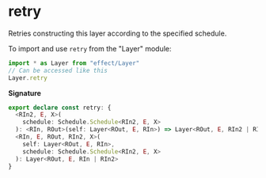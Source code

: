 # retry

Retries constructing this layer according to the specified schedule.

To import and use `retry` from the "Layer" module:

```ts
import * as Layer from "effect/Layer"
// Can be accessed like this
Layer.retry
```

**Signature**

```ts
export declare const retry: {
  <RIn2, E, X>(
    schedule: Schedule.Schedule<RIn2, E, X>
  ): <RIn, ROut>(self: Layer<ROut, E, RIn>) => Layer<ROut, E, RIn2 | RIn>
  <RIn, E, ROut, RIn2, X>(
    self: Layer<ROut, E, RIn>,
    schedule: Schedule.Schedule<RIn2, E, X>
  ): Layer<ROut, E, RIn | RIn2>
}
```
